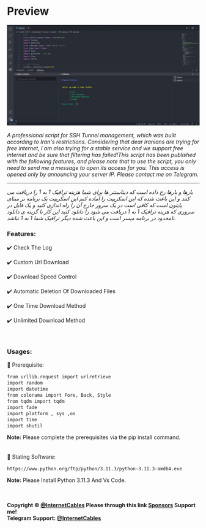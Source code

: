# Preview
![](ScreenShot/1.png)


_A professional script for SSH Tunnel management, which was built according to Iran's restrictions. Considering that dear Iranians are trying for free internet, I am also trying for a stable service and we support free internet and be sure that filtering has failed!This script has been published with the following features, and please note that to use the script, you only need to send me a message to open its access for you. This access is opened only by announcing your server IP. Please contact me on Telegram._

---

_بارها و بارها رخ داده است که دیتاسنتر ها برای شما هزینه ترافیک 1 به 1 را دریافت می کنند و این باعث شده که این اسکریپت را آماده کنم این اسکریپت یک برنامه  بر مبنای پایتون است که کافی است در یک سرور خارج آن را راه اندازی کنید و یک فایل در سروری که هزینه ترافیک 1 به 1 دریافت می شود را دانلود کنید این کار با گزینه ی دانلود نامحدود در برنامه میسر است و این باعث شده دیگر ترافیک شما 1 به 1 نباشد._


### Features:
✔️ Check The Log

✔️ Custom Url Download

✔️ Download Speed Control

✔️ Automatic Deletion Of Downloaded Files

✔️ One Time Download Method

✔️ Unlimited Download Method
<br>
<br>
<br>
### Usages:
📌 Prerequisite:
```
from urllib.request import urlretrieve
import random
import datetime
from colorama import Fore, Back, Style
from tqdm import tqdm
import fade
import platform , sys ,os
import time
import shutil
```
<b>Note:</b> Please complete the prerequisites via the pip install command.
<br>
<br>
<br>
📌 Stating Software:
```
https://www.python.org/ftp/python/3.11.3/python-3.11.3-amd64.exe
```
<b>Note:</b> Please Install Python 3.11.3 And Vs Code.
<br>
<br>
<br>

**Copyright &copy; [@InternetCables](https://t.me/InternetCables) Please through this link [Sponsors](https://github.com/InternetCables/Fake-Traffic/blob/main/.github/sponsors.yml) Support me!**
<br>
**Telegram Support: [@InternetCables](https://t.me/InternetCables)**


